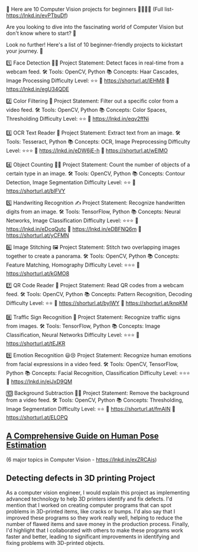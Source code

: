 👋 Here are 10 Computer Vision projects for beginners 👩‍💻👨‍💻
(Full list- https://lnkd.in/evPTbuDf)

Are you looking to dive into the fascinating world of Computer Vision but don't know where to start? 🤔

Look no further! Here's a list of 10 beginner-friendly projects to kickstart your journey. 🚀

1️⃣ Face Detection 👦👧
Project Statement: Detect faces in real-time from a webcam feed.
🛠️ Tools: OpenCV, Python
📚 Concepts: Haar Cascades, Image Processing
Difficulty Level: ⭐⭐
🔗 https://shorturl.at/lEHM8
🔗 https://lnkd.in/egU34QDE

2️⃣ Color Filtering 🌈
Project Statement: Filter out a specific color from a video feed.
🛠️ Tools: OpenCV, Python
📚 Concepts: Color Spaces, Thresholding
Difficulty Level: ⭐⭐
🔗 https://lnkd.in/eqv2ffNi

3️⃣ OCR Text Reader 📖
Project Statement: Extract text from an image.
🛠️ Tools: Tesseract, Python
📚 Concepts: OCR, Image Preprocessing
Difficulty Level: ⭐⭐⭐
🔗 https://lnkd.in/eDW6jE-h
🔗 https://shorturl.at/wEIMO

4️⃣ Object Counting 🍎🍊
Project Statement: Count the number of objects of a certain type in an image.
🛠️ Tools: OpenCV, Python
📚 Concepts: Contour Detection, Image Segmentation
Difficulty Level: ⭐⭐
🔗 https://shorturl.at/blFVY

5️⃣ Handwriting Recognition ✍️
Project Statement: Recognize handwritten digits from an image.
🛠️ Tools: TensorFlow, Python
📚 Concepts: Neural Networks, Image Classification
Difficulty Level: ⭐⭐⭐
🔗 https://lnkd.in/eDcqQutc
🔗 https://lnkd.in/eDBFNQ6m
🔗 https://shorturl.at/yCFMN

6️⃣ Image Stitching 🖼️
Project Statement: Stitch two overlapping images together to create a panorama.
🛠️ Tools: OpenCV, Python
📚 Concepts: Feature Matching, Homography
Difficulty Level: ⭐⭐⭐
🔗 https://shorturl.at/kGMO8

7️⃣ QR Code Reader 📱
Project Statement: Read QR codes from a webcam feed.
🛠️ Tools: OpenCV, Python
📚 Concepts: Pattern Recognition, Decoding
Difficulty Level: ⭐⭐
🔗 https://shorturl.at/byIWY
🔗 https://shorturl.at/knpKM

8️⃣ Traffic Sign Recognition 🚦
Project Statement: Recognize traffic signs from images.
🛠️ Tools: TensorFlow, Python
📚 Concepts: Image Classification, Neural Networks
Difficulty Level: ⭐⭐⭐
🔗 https://shorturl.at/tEJKR

9️⃣ Emotion Recognition 😃😢
Project Statement: Recognize human emotions from facial expressions in a video feed.
🛠️ Tools: OpenCV, TensorFlow, Python
📚 Concepts: Facial Recognition, Classification
Difficulty Level: ⭐⭐⭐
🔗 https://lnkd.in/eiJxD9QM

🔟 Background Subtraction 🌳🚫
Project Statement: Remove the background from a video feed.
🛠️ Tools: OpenCV, Python
📚 Concepts: Thresholding, Image Segmentation
Difficulty Level: ⭐⭐
🔗 https://shorturl.at/fmAIN
🔗 https://shorturl.at/ELOPQ

## [A Comprehensive Guide on Human Pose Estimation](https://www.analyticsvidhya.com/blog/2022/01/a-comprehensive-guide-on-human-pose-estimation/?utm_source=social&utm_medium=linkedin&utm_campaign=guide)
(6 major topics in Computer Vision - https://lnkd.in/exZRCAis)

## Detecting defects in 3D printing Project
As a computer vision engineer, I would explain this project as implementing advanced technology to help 3D printers identify and fix defects. I'd mention that I worked on creating computer programs that can spot problems in 3D-printed items, like cracks or bumps. I'd also say that I improved these programs so they work really well, helping to reduce the number of flawed items and save money in the production process. Finally, I'd highlight that I collaborated with others to make these programs work faster and better, leading to significant improvements in identifying and fixing problems with 3D-printed objects.
